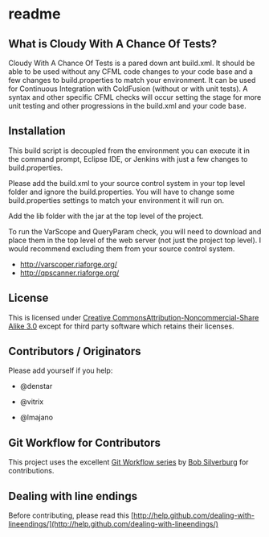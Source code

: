 # readme

## What is Cloudy With A Chance Of Tests?
Cloudy With A Chance Of Tests is a pared down ant build.xml. It should be able to be used without any CFML code changes to your code base and a few changes to build.properties to match your environment. It can be used for Continuous Integration with ColdFusion (without or with unit tests). A syntax and other specific CFML checks will occur setting the stage for more unit testing and other progressions in the build.xml and your code base.

## Installation
This build script is decoupled from the environment you can execute it in the command prompt, Eclipse IDE, or Jenkins with just a few changes to build.properties. 

Please add the build.xml to your source control system in your top level folder and ignore the build.properties. You will have to change some build.properties settings to match your environment it will run on. 

Add the lib folder with the jar at the top level of the project. 

To run the VarScope and QueryParam check, you will need to download and place them in the top level of the web server (not just the project top level). I would recommend excluding them from your source control system.
* http://varscoper.riaforge.org/
* http://qpscanner.riaforge.org/

## License

This is licensed under [Creative CommonsAttribution-Noncommercial-Share Alike 3.0](http://creativecommons.org/licenses/by-nc-sa/3.0/us/) except for third party software which retains their licenses. 

## Contributors / Originators

Please add yourself if you help:

* @denstar

* @vitrix

* @lmajano

## Git Workflow for Contributors

This project uses the excellent [Git Workflow series](http://www.silverwareconsulting.com/index.cfm/Git-Workflow) by [Bob Silverburg](https://github.com/bobsilverberg/) for contributions.

## Dealing with line endings

Before contributing, please read this [http://help.github.com/dealing-with-lineendings/](http://help.github.com/dealing-with-lineendings/)